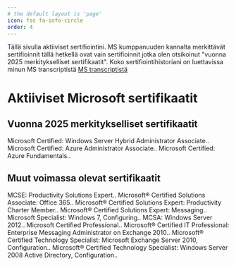 ```yaml
---
# the default layout is 'page'
icon: fas fa-info-circle
order: 4
---
```

Tällä sivulla aktiiviset sertifiointini. MS kumppanuuden kannalta merkittävät sertifioinnit tällä hetkellä ovat vain sertifioinnit jotka olen otsikoinut "vuonna 2025 merkitykselliset sertifikaatit". Koko sertifiointihistoriani on luettavissa minun MS transcriptistä <a href="https://learn.microsoft.com/en-us/users/petteriheino-5912/transcript/drm5blk2yp099gv" target="_blank" rel="noopener noreferrer">MS transcriptistä</a>
 


# Aktiiviset Microsoft sertifikaatit

## Vuonna 2025 merkitykselliset sertifikaatit
Microsoft Certified: Windows Server Hybrid Administrator Associate..
Microsoft Certified: Azure Administrator Associate..
Microsoft Certified: Azure Fundamentals..

## Muut voimassa olevat sertifikaatit
MCSE: Productivity Solutions Expert..
Microsoft® Certified Solutions Associate: Office 365..
Microsoft® Certified Solutions Expert: Productivity Charter Member..
Microsoft® Certified Solutions Expert: Messaging..
Microsoft Specialist: Windows 7, Configuring..
MCSA: Windows Server 2012..
Microsoft Certified Professional..
Microsoft® Certified IT Professional: Enterprise Messaging Administrator on Exchange 2010..
Microsoft® Certified Technology Specialist: Microsoft Exchange Server 2010, Configuration..
Microsoft® Certified Technology Specialist: Windows Server 2008 Active Directory, Configuration..